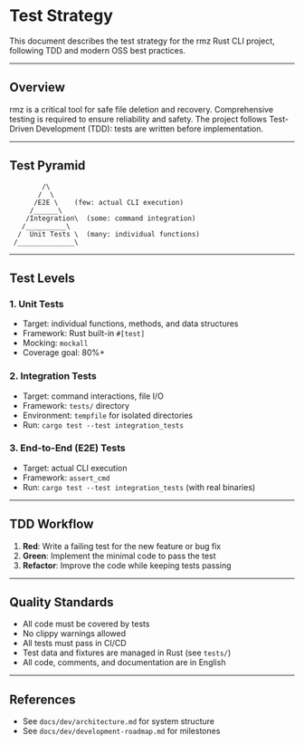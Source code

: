 # Test Strategy

This document describes the test strategy for the rmz Rust CLI project, following TDD and modern OSS best practices.

---

## Overview

rmz is a critical tool for safe file deletion and recovery. Comprehensive testing is required to ensure reliability and safety. The project follows Test-Driven Development (TDD): tests are written before implementation.

---

## Test Pyramid

```
        /\
       /  \
      /E2E \    (few: actual CLI execution)
     /______\
    /Integration\  (some: command integration)
   /__________\
  /  Unit Tests \  (many: individual functions)
 /______________\
```

---

## Test Levels

### 1. Unit Tests
- Target: individual functions, methods, and data structures
- Framework: Rust built-in `#[test]`
- Mocking: `mockall`
- Coverage goal: 80%+

### 2. Integration Tests
- Target: command interactions, file I/O
- Framework: `tests/` directory
- Environment: `tempfile` for isolated directories
- Run: `cargo test --test integration_tests`

### 3. End-to-End (E2E) Tests
- Target: actual CLI execution
- Framework: `assert_cmd`
- Run: `cargo test --test integration_tests` (with real binaries)

---

## TDD Workflow

1. **Red**: Write a failing test for the new feature or bug fix
2. **Green**: Implement the minimal code to pass the test
3. **Refactor**: Improve the code while keeping tests passing

---

## Quality Standards
- All code must be covered by tests
- No clippy warnings allowed
- All tests must pass in CI/CD
- Test data and fixtures are managed in Rust (see `tests/`)
- All code, comments, and documentation are in English

---

## References
- See `docs/dev/architecture.md` for system structure
- See `docs/dev/development-roadmap.md` for milestones